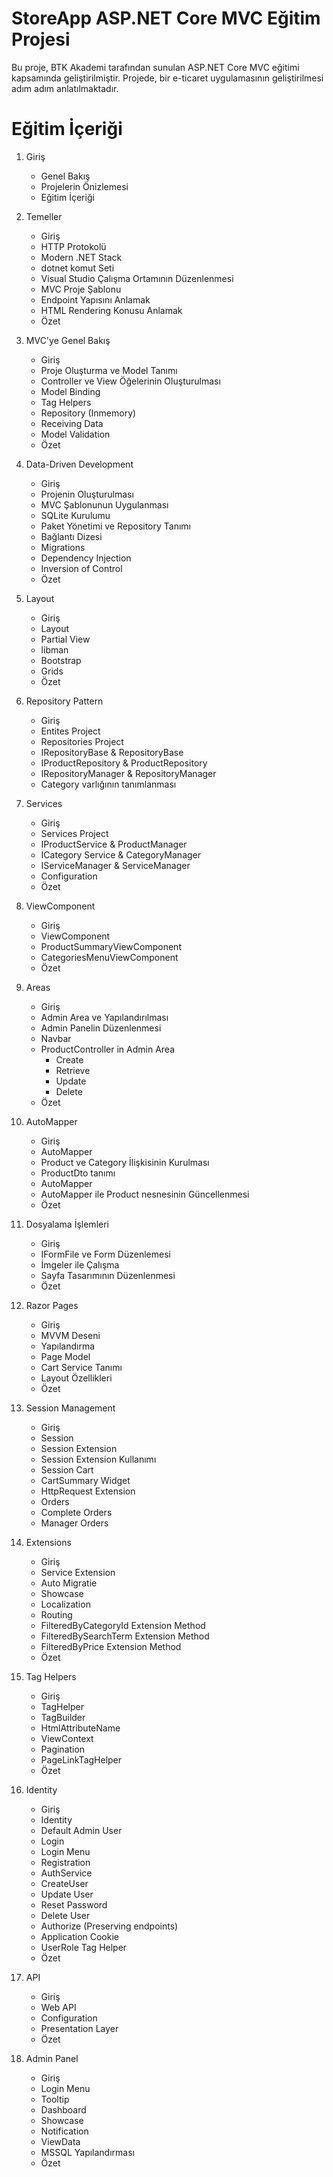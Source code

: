# StoreApp ASP.NET Core MVC Eğitim Projesi
Bu proje, BTK Akademi tarafından sunulan ASP.NET Core MVC eğitimi kapsamında geliştirilmiştir. Projede, bir e-ticaret uygulamasının geliştirilmesi adım adım anlatılmaktadır.

# Eğitim İçeriği

1. Giriş
   - Genel Bakış
   - Projelerin Önizlemesi
   - Eğitim İçeriği

2. Temeller
   - Giriş
   - HTTP Protokolü
   - Modern .NET Stack
   - dotnet komut Seti
   - Visual Studio Çalışma Ortamının Düzenlenmesi
   - MVC Proje Şablonu
   - Endpoint Yapısını Anlamak
   - HTML Rendering Konusu Anlamak
   - Özet

3. MVC'ye Genel Bakış
   - Giriş
   - Proje Oluşturma ve Model Tanımı
   - Controller ve View Öğelerinin Oluşturulması 
   - Model Binding
   - Tag Helpers
   - Repository (Inmemory)
   - Receiving Data
   - Model Validation
   - Özet
   
5. Data-Driven Development 
   - Giriş
   - Projenin Oluşturulması
   - MVC Şablonunun Uygulanması
   - SQLite Kurulumu
   - Paket Yönetimi ve Repository Tanımı
   - Bağlantı Dizesi
   - Migrations
   - Dependency Injection
   - Inversion of Control
   - Özet

5. Layout
   - Giriş
   - Layout
   - Partial View
   - libman
   - Bootstrap
   - Grids
   - Özet

6. Repository Pattern
   - Giriş
   - Entites Project
   - Repositories Project
   - IRepositoryBase & RepositoryBase
   - IProductRepository & ProductRepository
   - IRepositoryManager & RepositoryManager
   - Category varlığının tanımlanması

7. Services
   - Giriş
   - Services Project
   - IProductService & ProductManager
   - ICategory Service & CategoryManager
   - IServiceManager & ServiceManager
   - Configuration
   - Özet 

8. ViewComponent
   - Giriş
   - ViewComponent
   - ProductSummaryViewComponent
   - CategoriesMenuViewComponent
   - Özet

9. Areas
   - Giriş
   - Admin Area ve Yapılandırılması
   - Admin Panelin Düzenlenmesi
   - Navbar 
   - ProductController in Admin Area
      - Create
      - Retrieve
      - Update
      - Delete
   - Özet

10. AutoMapper
      - Giriş
      - AutoMapper
      - Product ve Category İlişkisinin Kurulması
      - ProductDto tanımı
      - AutoMapper 
      - AutoMapper ile Product nesnesinin Güncellenmesi
      - Özet

11. Dosyalama İşlemleri 
      - Giriş 
      - IFormFile ve Form Düzenlemesi
      - İmgeler ile Çalışma
      - Sayfa Tasarımının Düzenlenmesi
      - Özet

12. Razor Pages
      - Giriş
      - MVVM Deseni
      - Yapılandırma
      - Page Model
      - Cart Service Tanımı
      - Layout Özellikleri
      - Özet

13. Session Management
      - Giriş
      - Session
      - Session Extension
      - Session Extension Kullanımı
      - Session Cart
      - CartSummary Widget
      - HttpRequest Extension
      - Orders
      - Complete Orders
      - Manager Orders

14. Extensions
      - Giriş
      - Service Extension
      - Auto Migratie
      - Showcase
      - Localization
      - Routing
      - FilteredByCategoryId Extension Method
      - FilteredBySearchTerm Extension Method
      - FilteredByPrice Extension Method
      - Özet

15. Tag Helpers
      - Giriş
      - TagHelper
      - TagBuilder
      - HtmlAttributeName
      - ViewContext
      - Pagination
      - PageLinkTagHelper
      - Özet

16. Identity
      - Giriş
      - Identity
      - Default Admin User
      - Login
      - Login Menu
      - Registration
      - AuthService
      - CreateUser
      - Update User
      - Reset Password
      - Delete User
      - Authorize (Preserving endpoints)
      - Application Cookie
      - UserRole Tag Helper
      - Özet

17. API
      - Giriş
      - Web API 
      - Configuration
      - Presentation Layer
      - Özet

18. Admin Panel
      - Giriş
      - Login Menu
      - Tooltip
      - Dashboard
      - Showcase
      - Notification
      - ViewData
      - MSSQL Yapılandırması
      - Özet
